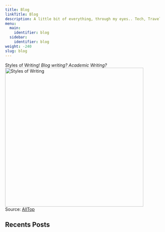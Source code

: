 ```yaml
---
title: Blog
linkTitle: Blog
description: A little bit of everything, through my eyes.. Tech, Travel, Food, Quotes, Love, Life and more!
menu:
  main:
    identifier: blog
  sidebar:
    identifier: blog
weight: -240
slug: blog
---
```


Styles of Writing! *Blog writing? Academic Writing?*
<img src="../images/stylesofwriting.jpg" alt="Styles of Writing" width="450px"/></br>
Source: [AllTop](https://www.alltop.com/viral/an-offbeat-take-on-the-styles-of-writing-comic)

## Recents Posts